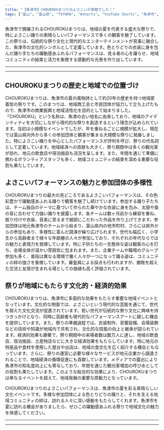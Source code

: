 ```yaml
---
title: "【魚津市】CHOUROKUまつりのよさこいが素敵でした！"
tags: ["富山", "富山県", "TOYAMA", "#shorts", "YouTube Shorts", "魚津市", "ほたるいか", "魚津水族館", "蜃気楼", "県東部", "富山県東部", "立山連峰", "アルペンルート", "海鮮", "寿司", "富山湾", "新鮮", "グルメ", "祭り", "イベント", "伝統", "文化", "地域行事", "富山観光", "富山旅行", "北陸観光", "日本海", "立山黒部", "動画", "ショート動画", "富山県の観光スポット", "富山県でおすすめの場所", "富山県の名所", "富山県の見どころ", "富山県のグルメ", "富山県の文化", "富山県の自然", "富山県のイベント"]
---
```


魚津市で開催されるCHOUROKUまつりは、地域の夏を代表する盛大な祭りで、特によさこい踊りの素晴らしいパフォーマンスで多くの観客を魅了しています。この祭りは、伝統的な祭り文化と現代的なエンターテインメントが見事に融合した、魚津市の文化的シンボルとして定着しています。色とりどりの衣装に身を包んだ踊り手たちの躍動感あふれるパフォーマンスは、見る者の心を躍らせ、地域コミュニティの結束と活力を象徴する感動的な光景を作り出しています。

---

<!-- 🎥 YouTube動画埋め込み -->
<!-- No YouTube URL provided -->

---

## CHOUROKUまつりの歴史と地域での位置づけ

CHOUROKUまつりは、魚津市の夏の風物詩として約20年の歴史を持つ地域密着型の祭りです。このまつりは、地域商工会と市民団体が協力して立ち上げたもので、魚津市の商業振興と地域活性化を目的として始まりました。「CHOUROKU」という名称は、魚津の古い地名に由来しており、地域のアイデンティティを大切にしながら現代的な祭りを創造するという理念が込められています。当初は小規模なイベントでしたが、年を重ねるごとに規模が拡大し、現在では富山県内外から多くの参加団体と観客が集まる大規模な祭りに発展しました。特によさこい踊りを中心としたパフォーマンスが評判を呼び、祭りの代名詞として定着しています。地域経済への貢献も大きく、祭り期間中は多くの観光客が訪れ、地元の飲食店や宿泊施設も活況を呈します。また、年間を通じて準備に携わるボランティアスタッフも多く、地域コミュニティの結束を深める重要な役割も果たしています。

## よさこいパフォーマンスの魅力と参加団体の多様性

CHOUROKUまつりの最大の見どころであるよさこいパフォーマンスは、その色彩豊かで躍動感あふれる踊りで観客を魅了し続けています。参加する踊り子たちは、チーム独自のテーマに基づいて作られた華やかな衣装に身を包み、太鼓や笛の音に合わせて力強い踊りを披露します。各チームは数ヶ月前から練習を重ね、振り付けや衣装、音楽に至るまで細部にこだわった作品を作り上げてきます。参加団体は地元魚津市のチームから始まり、富山県内の他市町村、さらには県外からの参加もあり、多様性に富んだ競演が繰り広げられます。世代も幅広く、小学生から高齢者まで様々な年齢層の人々が参加しており、それぞれの年代ならではの魅力と表現力を発揮しています。特に子供たちの一生懸命な姿は観客の心を打ち、会場全体が温かい雰囲気に包まれます。また、企業チームや職場のグループ参加も多く、普段は異なる環境で働く人々が一つになって踊る姿は、コミュニティの絆の強さを象徴しています。審査員による採点も行われますが、勝敗を超えた交流と友情が生まれる場としての価値も高く評価されています。

## 祭りが地域にもたらす文化的・経済的効果

CHOUROKUまつりは、魚津市に多面的な効果をもたらす重要な地域イベントとなっています。文化的な側面では、よさこいという現代的な芸能を通じて、世代を超えた文化交流が促進されています。若い世代が伝統的な祭り文化に興味を持つきっかけとなり、同時に高齢者も現代的なパフォーマンスアートに親しむ機会を提供しています。また、祭りの準備過程では、衣装制作、音響設備、会場装飾などの技術や知識が地域内で共有され、文化的な技能の向上と継承が図られています。経済的効果も顕著で、祭り期間中の来場者数は数万人に達し、地域の飲食店、宿泊施設、土産物店などに大きな経済効果をもたらしています。特に地元の特産品や食材を使用した屋台や出店は、地域の食文化を広く紹介する機会ともなっています。さらに、祭りの運営に必要な様々なサービスが地元企業から調達されることで、地域経済の循環促進にも貢献しています。メディアでの露出により魚津市の知名度向上にも寄与しており、年間を通じた観光客増加の呼び水としての役割も果たしています。このような総合的な効果により、CHOUROKUまつりは単なるイベントを超えて、地域発展の重要な原動力となっています。

CHOUROKUまつりのよさこいパフォーマンスは、魚津市の夏を彩る素晴らしい文化イベントです。多様な参加団体による色とりどりの踊りと、それを支える地域コミュニティの絆は、訪れる人々に深い感動をもたらしてくれます。魚津市を夏に訪れる機会がありましたら、ぜひこの躍動感あふれる祭りで地域文化の魅力を体感してください。

---

<!-- 🗺 Googleマップ（自動表示: page.tsxで地域名から自動生成） -->

<!-- 📍 宿泊リンク（自動表示: page.tsxで地域別リンクを自動生成）
     - タイトルから地域名を抽出
     - JTB / 楽天トラベル / じゃらん / 一休.com 対応
     - 環境変数でプロバイダー切替可能
-->

<!-- 📚 関連記事（自動表示: page.tsxで同カテゴリから2件自動選択） -->

<!-- 🏷️ タグ（自動表示: page.tsxで記事最下部に自動配置） -->

---

<!--
【記事文字数ルール】
- 基本文字数: 最低1000文字以上
- 推奨文字数: 1000〜1500文字（スマホ読みやすさ最優先）
- 上限なし: 情報量的に必要な場合は1500文字や2000文字を超えても良い
- 判断基準: 読者にとって価値ある情報を過不足なく提供できる文字数

【記事構成の最終形】
1. タイトル・動画・本文
2. まとめ
3. Googleマップ（見出しなし、マップのみ自動表示）
4. **宿泊リンク（地域別自動生成）** ← 2025年10月7日追加
5. 関連記事（H3、同カテゴリから2件自動選択）
6. タグ（記事最下部に自動表示）
7. ナビゲーションボタン

【宿泊リンクシステム仕様】
- タイトルから地域名を自動抽出（【〇〇市】形式優先）
- 北陸地方地域辞書: 富山/石川/福井の主要都市対応
- 対応プロバイダー: JTB（既定）/ 楽天トラベル / じゃらん / 一休.com
- 環境変数で切替: NEXT_PUBLIC_DEFAULT_TRAVEL_PROVIDER
- URLテンプレート: 地域名自動エンコード + アフィリエイトID挿入
- 配置位置: Googleマップ直後、関連記事より前

【自動生成セクション】
※以下はpage.tsxで自動生成されるため、記事本文には含めない
- Googleマップ: タイトル【】内の地域名から生成
- 宿泊リンク: 地域名抽出 → Deeplink生成 → スタイル適用
- 関連記事: 同カテゴリから2件を自動選択・リンク化
- タグ: 記事データから最下部に自動配置

【削除済みセクション】
※アクセス方法・周辺情報・公式リンクセクションは不要（2025年10月5日削除）

【AdSense・アフィリエイト】
- Google AdSense: 全ページ自動読み込み（layout.tsx）
- アフィリエイトスクリプト: AffilScript（layout.tsx）
- data-affil属性での動的リンク変換機能あり（現在は宿泊リンクで代替）

【最終更新】2025年10月7日 - 地域別宿泊リンク自動生成システム実装
-->
